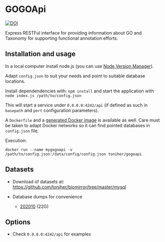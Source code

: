 # GOGOApi

[![DOI](https://zenodo.org/badge/27595679.svg)](https://zenodo.org/badge/latestdoi/27595679)

Express RESTFul interface for providing information about GO and Taxonomy for supporting functional annotation efforts.

## Installation and usage

In a local computer install node.js (you can use [Node Version Manager](https://github.com/nvm-sh/nvm)).

Adapt ```config.json``` to suit your needs and point to suitable database locations.

Install dependendencies with: ```npm install``` and start the application with ```node index.js /path/to/config.json```

This will start a service under ```0.0.0.0:4242/api``` (if defined as such in ```basepath``` and ```port``` configuration parameters).

A ```Dockerfile``` and a [generated Docker image](https://hub.docker.com/r/toniher/gogoapi) is available as well. Care must be taken to adapt Docker networks so it can find pointed databases in ```config.json``` file.

Execution:

```
docker run --name mygogoapi -v /path/to/config.json:/data/config/config.json toniher/gogoapi
```

## Datasets

* Download of datasets at: https://github.com/toniher/biomirror/tree/master/mysql

* Database dumps for convenience
  * [202010](https://biocore.crg.eu/gogoapi/biosql-202010.sql.gz) (22G)

## Options

* Check ```0.0.0.0:4242/api``` for examples
